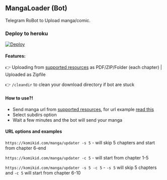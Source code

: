 ## MangaLoader (Bot)
Telegram RoBot to Upload manga/comic.

### Deploy to heroku
[![Deploy](https://www.herokucdn.com/deploy/button.svg)](https://heroku.com/deploy)

#### Features:

👉 Uploading from [supported resources](https://manga-py.com/manga-py/#resources-list) as PDF/ZIP/Folder (each chapter) | Uploaded as Zipfile

👉 `/cleandir` to clean your download directory if bot are stuck

#### How to use?!

* Send manga url from [supported resources](https://manga-py.com/manga-py/#resources-list), for url example [read this](#url-options-and-examples)
* Select subdirs option
* Wait a few minutes and the bot will send your manga

#### URL options and examples

`https://komikid.com/manga/updater -s 5` - will skip 5 chapters and start from chapter 6-end

`https://komikid.com/manga/updater -c 5` - will start from chapter 1-5

`https://komikid.com/manga/updater -s 5 -c 5`  -  `-s 5` will skip 5 chapters and `-c 5` will start from chapter 6-10

